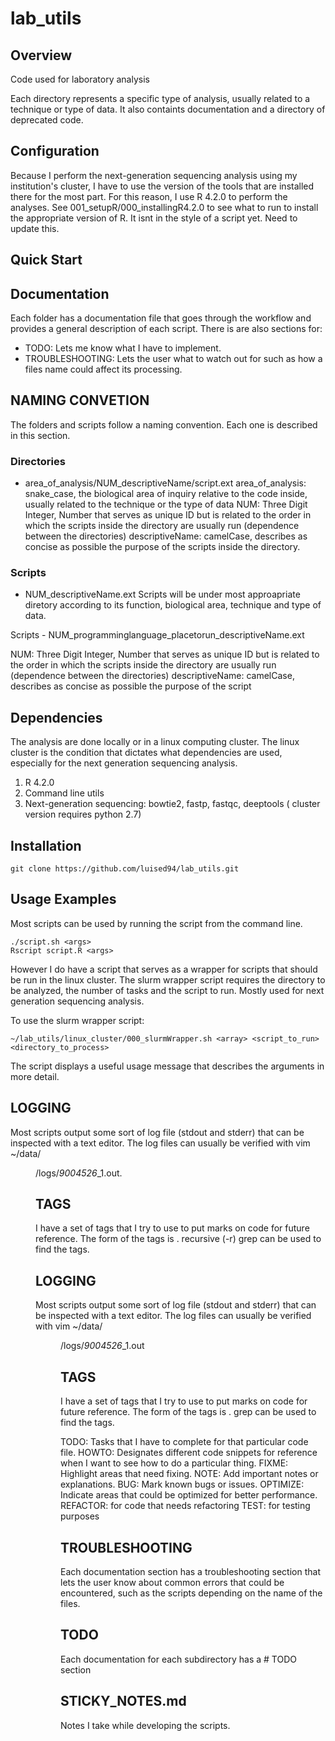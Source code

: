 # lab_utils

## Overview
Code used for laboratory analysis

Each directory represents a specific type of analysis, usually related to a technique or type of data. It also containts documentation and a directory of deprecated code.

## Configuration
Because I perform the next-generation sequencing analysis using my institution's cluster, I have to use the version of the tools that are installed there for the most part. 
For this reason, I use R 4.2.0 to perform the analyses.
See 001_setupR/000_installingR4.2.0 to see what to run to install the appropriate version of R. It isnt in the style of a script yet. Need to update this.
## Quick Start

## Documentation 
Each folder has a documentation file that goes through the workflow and provides a general description of each script.
There is are also sections for:
- TODO: Lets me know what I have to implement. 
- TROUBLESHOOTING: Lets the user what to watch out for such as how a files name could affect its processing. 

## NAMING CONVETION
The folders and scripts follow a naming convention. Each one is described in this section.

### Directories 
- area_of_analysis/NUM_descriptiveName/script.ext
area_of_analysis: snake_case, the biological area of inquiry relative to the code inside, usually related to the technique or the type of data
NUM: Three Digit Integer, Number that serves as unique ID but is related to the order in which the scripts inside the directory are usually run (dependence between the directories)
descriptiveName: camelCase, describes as concise as possible the purpose of the scripts inside the directory.

### Scripts 
- NUM_descriptiveName.ext
Scripts will be under most approapriate diretory according to its function, biological area, technique and type of data. 

Scripts - NUM_programminglanguage_placetorun_descriptiveName.ext

NUM: Three Digit Integer, Number that serves as unique ID but is related to the order in which the scripts inside the directory are usually run (dependence between the directories)
descriptiveName: camelCase, describes as concise as possible the purpose of the script

## Dependencies
The analysis are done locally or in a linux computing cluster. The linux cluster is the condition that dictates what dependencies are used, especially for the next generation sequencing analysis.

1. R 4.2.0
2. Command line utils
3. Next-generation sequencing: bowtie2, fastp, fastqc, deeptools ( cluster version requires python 2.7)
## Installation
```{bash}
git clone https://github.com/luised94/lab_utils.git
```

## Usage Examples
Most scripts can be used by running the script from the command line.
```{bash}
./script.sh <args>
Rscript script.R <args>
```
However I do have a script that serves as a wrapper for scripts that should be run in the linux cluster. The slurm wrapper script requires the directory to be analyzed, the number of tasks and the script to run. Mostly used for next generation sequencing analysis.

To use the slurm wrapper script:
```{bash}
~/lab_utils/linux_cluster/000_slurmWrapper.sh <array> <script_to_run> <directory_to_process>
```
The script displays a useful usage message that describes the arguments in more detail.

## LOGGING
Most scripts output some sort of log file (stdout and stderr) that can be inspected with a text editor. The log files can usually be verified with vim ~/data/<dir>/logs/*_9004526_*_1.out.

## TAGS 
I have a set of tags that I try to use to put marks on code for future reference. The form of the tags is <comment><TAG>. recursive (-r) grep can be used to find the tags.
## LOGGING
Most scripts output some sort of log file (stdout and stderr) that can be inspected with a text editor. The log files can usually be verified with vim ~/data/<dir>/logs/*_9004526_*_1.out

## TAGS 
I have a set of tags that I try to use to put marks on code for future reference. The form of the tags is <comment><TAG>. grep can be used to find the tags.

TODO: Tasks that I have to complete for that particular code file. 
HOWTO: Designates different code snippets for reference when I want to see how to do a particular thing.
FIXME: Highlight areas that need fixing.
NOTE: Add important notes or explanations.
BUG: Mark known bugs or issues.
OPTIMIZE: Indicate areas that could be optimized for better performance.
REFACTOR: for code that needs refactoring
TEST: for testing purposes

## TROUBLESHOOTING 
Each documentation section has a troubleshooting section that lets the user know about common errors that could be encountered, such as the scripts depending on the name of the files.

## TODO
Each documentation for each subdirectory has a # TODO section 

## STICKY_NOTES.md
Notes I take while developing the scripts. 
